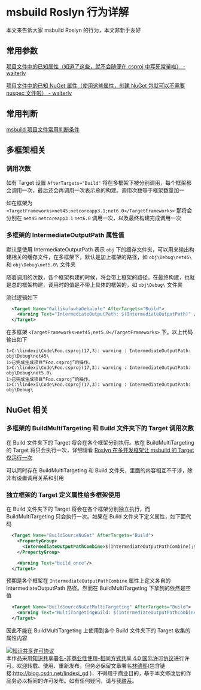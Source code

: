 
# msbuild Roslyn 行为详解

本文来告诉大家 msbuild Roslyn 的行为，本文非新手友好

<!--more-->


<!-- 草稿 -->

## 常用参数

[项目文件中的已知属性（知道了这些，就不会随便在 csproj 中写死常量啦） - walterlv](https://blog.walterlv.com/post/known-properties-in-csproj.html )

[项目文件中的已知 NuGet 属性（使用这些属性，创建 NuGet 包就可以不需要 nuspec 文件啦） - walterlv](https://blog.walterlv.com/post/known-nuget-properties-in-csproj )

## 常用判断

[msbuild 项目文件常用判断条件](https://blog.lindexi.com/post/msbuild-%E9%A1%B9%E7%9B%AE%E6%96%87%E4%BB%B6%E5%B8%B8%E7%94%A8%E5%88%A4%E6%96%AD%E6%9D%A1%E4%BB%B6.html )

## 多框架相关

### 调用次数

如有 Target 设置 `AfterTargets="Build"` 将在多框架下被分别调用，每个框架都会调用一次，最后还会再调用一次表示总的构建。调用次数等于框架数量加一

如在框架为 `<TargetFrameworks>net45;netcoreapp3.1;net6.0</TargetFrameworks>` 那将会分别在 `net45` `netcoreapp3.1` `net6.0` 调用一次，以及最终构建完成调用一次

### 多框架的 IntermediateOutputPath 属性值

默认是使用 IntermediateOutputPath 表示 `obj` 下的缓存文件夹，可以用来输出构建相关的缓存文件，在多框架下，默认是加上框架的路径，如 `obj\Debug\net45\` 和 `obj\Debug\net5.0\` 文件夹

随着调用的次数，各个框架构建的时候，将会带上框架的路径。在最终构建，也就是总的框架构建，调用时的值是不带上具体的框架的，如 `obj\Debug\` 文件夹

测试逻辑如下

```xml
  <Target Name="GallikufawhaGebalule" AfterTargets="Build">
    <Warning Text="IntermediateOutputPath: $(IntermediateOutputPath)" />
  </Target>
```

在多框架 `<TargetFrameworks>net45;net5.0</TargetFrameworks>` 下，以上代码输出如下

```
1>C:\lindexi\Code\Foo.csproj(17,3): warning : IntermediateOutputPath: obj\Debug\net45\
1>已完成生成项目“Foo.csproj”的操作。
1>C:\lindexi\Code\Foo.csproj(17,3): warning : IntermediateOutputPath: obj\Debug\net5.0\
1>已完成生成项目“Foo.csproj”的操作。
1>C:\lindexi\Code\Foo.csproj(17,3): warning : IntermediateOutputPath: obj\Debug\
```


## NuGet 相关

### 多框架的 BuildMultiTargeting 和 Build 文件夹下的 Target 调用次数

在 Build 文件夹下的 Target 将会在各个框架分别执行。放在 BuildMultiTargeting 的 Target 将只会执行一次，详细请看 [Roslyn 在多开发框架让 msbuild 的 Target 仅运行一次](https://blog.lindexi.com/post/Roslyn-%E5%9C%A8%E5%A4%9A%E5%BC%80%E5%8F%91%E6%A1%86%E6%9E%B6%E8%AE%A9-msbuild-%E7%9A%84-Target-%E4%BB%85%E8%BF%90%E8%A1%8C%E4%B8%80%E6%AC%A1.html )

可以同时存在 BuildMultiTargeting 和 Build 文件夹，里面的内容相互不干涉，除非有设置调用关系和引用

### 独立框架的 Target 定义属性给多框架使用

在 Build 文件夹下的 Target 将会在各个框架分别独立执行，而 BuildMultiTargeting 只会执行一次。如果在 Build 文件夹下定义属性，如下面代码

```xml
  <Target Name="BuildSourceNuGet" AfterTargets="Build">
    <PropertyGroup>
      <IntermediateOutputPathCombine>$(IntermediateOutputPathCombine);$(IntermediateOutputPath)</IntermediateOutputPathCombine>
    </PropertyGroup>

    <Warning Text="build once"/>
  </Target>
```

预期是各个框架在 `IntermediateOutputPathCombine` 属性上定义各自的 IntermediateOutputPath 路径。然而在 BuildMultiTargeting 下拿到的依然是空值

```xml
  <Target Name="BuildSourceNuGetMultiTargeting" AfterTargets="Build">
    <Warning Text="MultiTargetingBuild: $(IntermediateOutputPathCombine)"/>
  </Target>
```

因此不能在 BuildMultiTargeting 上使用到各个 Build 文件夹下的 Target 收集的属性内容





<a rel="license" href="http://creativecommons.org/licenses/by-nc-sa/4.0/"><img alt="知识共享许可协议" style="border-width:0" src="https://licensebuttons.net/l/by-nc-sa/4.0/88x31.png" /></a><br />本作品采用<a rel="license" href="http://creativecommons.org/licenses/by-nc-sa/4.0/">知识共享署名-非商业性使用-相同方式共享 4.0 国际许可协议</a>进行许可。欢迎转载、使用、重新发布，但务必保留文章署名[林德熙](http://blog.csdn.net/lindexi_gd)(包含链接:http://blog.csdn.net/lindexi_gd )，不得用于商业目的，基于本文修改后的作品务必以相同的许可发布。如有任何疑问，请与我[联系](mailto:lindexi_gd@163.com)。